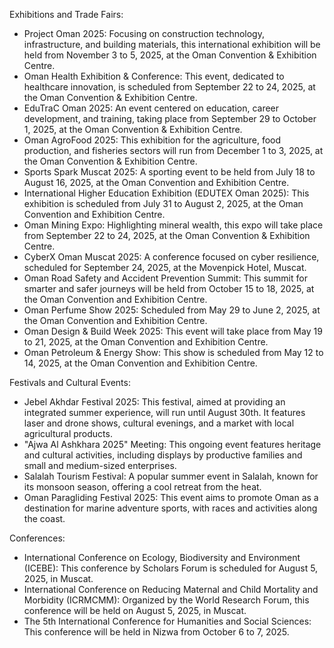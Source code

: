 Exhibitions and Trade Fairs: 

 *   Project Oman 2025: Focusing on construction technology, infrastructure, and building materials, this international exhibition will be held from November 3 to 5, 2025, at the Oman Convention & Exhibition Centre. 
 *   Oman Health Exhibition & Conference: This event, dedicated to healthcare innovation, is scheduled from September 22 to 24, 2025, at the Oman Convention & Exhibition Centre. 
 *   EduTraC Oman 2025: An event centered on education, career development, and training, taking place from September 29 to October 1, 2025, at the Oman Convention & Exhibition Centre. 
 *   Oman AgroFood 2025: This exhibition for the agriculture, food production, and fisheries sectors will run from December 1 to 3, 2025, at the Oman Convention & Exhibition Centre. 
 *   Sports Spark Muscat 2025: A sporting event to be held from July 18 to August 16, 2025, at the Oman Convention and Exhibition Centre. 
 *   International Higher Education Exhibition (EDUTEX Oman 2025): This exhibition is scheduled from July 31 to August 2, 2025, at the Oman Convention and Exhibition Centre. 
 *   Oman Mining Expo: Highlighting mineral wealth, this expo will take place from September 22 to 24, 2025, at the Oman Convention & Exhibition Centre. 
 *   CyberX Oman Muscat 2025: A conference focused on cyber resilience, scheduled for September 24, 2025, at the Movenpick Hotel, Muscat. 
 *   Oman Road Safety and Accident Prevention Summit: This summit for smarter and safer journeys will be held from October 15 to 18, 2025, at the Oman Convention and Exhibition Centre. 
 *   Oman Perfume Show 2025: Scheduled from May 29 to June 2, 2025, at the Oman Convention and Exhibition Centre. 
 *   Oman Design & Build Week 2025: This event will take place from May 19 to 21, 2025, at the Oman Convention and Exhibition Centre. 
 *   Oman Petroleum & Energy Show: This show is scheduled from May 12 to 14, 2025, at the Oman Convention and Exhibition Centre. 

 Festivals and Cultural Events: 

 *   Jebel Akhdar Festival 2025: This festival, aimed at providing an integrated summer experience, will run until August 30th. It features laser and drone shows, cultural evenings, and a market with local agricultural products. 
 *   "Ajwa Al Ashkhara 2025" Meeting: This ongoing event features heritage and cultural activities, including displays by productive families and small and medium-sized enterprises. 
 *   Salalah Tourism Festival: A popular summer event in Salalah, known for its monsoon season, offering a cool retreat from the heat. 
 *   Oman Paragliding Festival 2025: This event aims to promote Oman as a destination for marine adventure sports, with races and activities along the coast. 

 Conferences: 

 *   International Conference on Ecology, Biodiversity and Environment (ICEBE): This conference by Scholars Forum is scheduled for August 5, 2025, in Muscat. 
 *   International Conference on Reducing Maternal and Child Mortality and Morbidity (ICRMCMM): Organized by the World Research Forum, this conference will be held on August 5, 2025, in Muscat. 
 *   The 5th International Conference for Humanities and Social Sciences: This conference will be held in Nizwa from October 6 to 7, 2025.